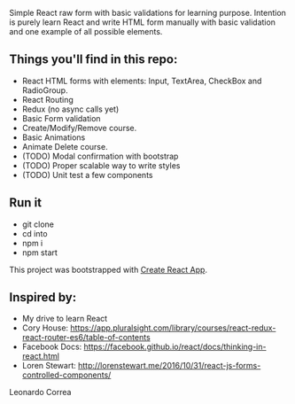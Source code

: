 
Simple React raw form with basic validations for learning purpose. Intention is purely learn React and write HTML form manually with basic validation and one example of all possible elements.

<h2>Things you'll find in this repo:</h2>
<ul>
  <li>React HTML forms with elements: Input, TextArea, CheckBox and RadioGroup.</li>
  <li>React Routing</li>
  <li>Redux (no async calls yet)</li>
  <li>Basic Form validation</li>
  <li>Create/Modify/Remove course.</li>
  <li>Basic Animations</li>
  <li>Animate Delete course.</li>
  <li>(TODO) Modal confirmation with bootstrap</li>
  <li>(TODO) Proper scalable way to write styles</li>
  <li>(TODO) Unit test a few components</li>
</ul>

## Run it
* git clone
* cd into
* npm i
* npm start


This project was bootstrapped with [Create React App](https://github.com/facebookincubator/create-react-app).


## Inspired by:
* My drive to learn React
* Cory House: https://app.pluralsight.com/library/courses/react-redux-react-router-es6/table-of-contents
* Facebook Docs: https://facebook.github.io/react/docs/thinking-in-react.html
* Loren Stewart: http://lorenstewart.me/2016/10/31/react-js-forms-controlled-components/


Leonardo Correa
